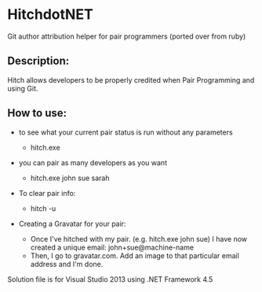 HitchdotNET
===========

Git author attribution helper for pair programmers (ported over from ruby)

Description:
-----------

Hitch allows developers to be properly credited when Pair Programming and using Git.

How to use:
--------
- to see what your current pair status is run without any parameters
  - hitch.exe
- you can pair as many developers as you want
  - hitch.exe john sue sarah
- To clear pair info:
  - hitch -u

- Creating a Gravatar for your pair:
  - Once I've hitched with my pair. (e.g. hitch.exe john sue) I have now created a unique email: john+sue@machine-name
  - Then, I go to gravatar.com. Add an image to that particular email address and I'm done.


Solution file is for Visual Studio 2013 using .NET Framework 4.5
